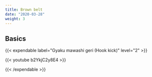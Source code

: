 ```yaml
---
title: Brown belt
date: "2020-03-28"
weight: 3
---
```


## Basics

{{< expendable label="Gyaku mawashi geri (Hook kick)" level="2" >}}

{{< youtube b2YkjC2y8E4 >}}

{{< /expendable >}}

